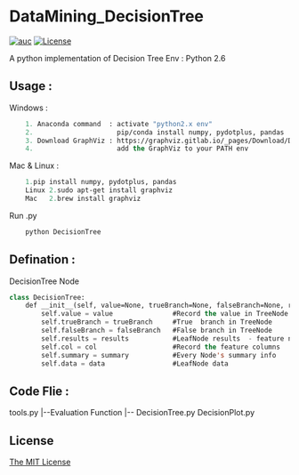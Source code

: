 # DataMining_DecisionTree

[![auc][aucsvg]][auc] [![License][licensesvg]][license]

[aucsvg]: https://img.shields.io/badge/tyty-DecisionTree-orange.svg
[auc]: https://github.com/bravotty/DataMining_DecisionTree

[licensesvg]: https://img.shields.io/badge/License-MIT-blue.svg
[license]: https://github.com/bravotty/DataMining_DecisionTree/blob/master/LICENSE

A python implementation of Decision Tree
Env       : Python 2.6

## Usage     : 

Windows     : 
```lisp
	1. Anaconda command  : activate "python2.x env"
	2.                     pip/conda install numpy, pydotplus, pandas
	3. Download GraphViz : https://graphviz.gitlab.io/_pages/Download/Download_windows.html
	4.                     add the GraphViz to your PATH env
```
Mac & Linux :
```lisp
	1.pip install numpy, pydotplus, pandas
	Linux 2.sudo apt-get install graphviz
	Mac   2.brew install graphviz
```
Run .py
```lisp
    python DecisionTree
```


## Defination :

DecisionTree Node
```lisp
class DecisionTree:
    def __init__(self, value=None, trueBranch=None, falseBranch=None, results=None, col=-1, summary=None, data=None):
        self.value = value               #Record the value in TreeNode
        self.trueBranch = trueBranch     #True  branch in TreeNode
        self.falseBranch = falseBranch   #False branch in TreeNode
        self.results = results           #LeafNode results  - feature nums 
        self.col = col                   #Record the feature columns
        self.summary = summary           #Every Node's summary info
        self.data = data                 #LeafNode data
```


## Code Flie  :
tools.py 
	|--Evaluation Function
	|--
DecisionTree.py
DecisionPlot.py


## License

[The MIT License](https://github.com/bravotty/DataMining_DecisionTree/blob/master/LICENSE)
